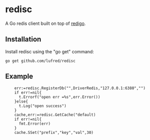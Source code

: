 # redisc
A Go redis client built on top of [redigo](https://github.com/gomodule/redigo).

Installation
------------

Install redisc using the "go get" command:

    go get github.com/lufred/redisc
    
Example
------------
```
    err:=redisc.RegisterDb("",DriverRedis,"127.0.0.1:6380","")
    if err!=nil{
      t.Errorf("open err =%s",err.Error())
    }else{
      t.Log("open success")
    }
    cache,err:=redisc.GetCache("default)
    if err!=nil{
      fmt.Error(err)
    }
    cache.SSet("prefix","key","val",30)
```
   
   



